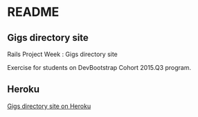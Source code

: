 # README

## Gigs directory site

Rails Project Week : Gigs directory site

Exercise for students on DevBootstrap Cohort 2015.Q3 program.

## Heroku

[Gigs directory site on Heroku](https://devbootstrap-gigs.herokuapp.com/)
